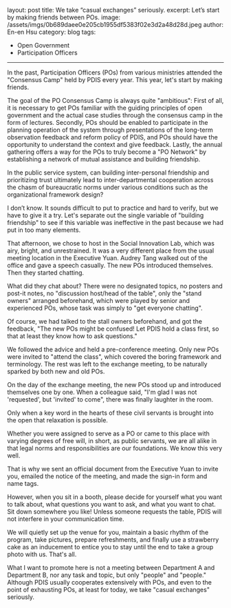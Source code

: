 layout: post
title: We take “casual exchanges” seriously.
excerpt: Let’s start by making friends between POs.
image: /assets/imgs/0b689daee0e205cb1955df5383f02e3d2a48d28d.jpeg
author: En-en Hsu
category: blog
tags:
- Open Government
- Participation Officers
---

In the past, Participation Officers (POs) from various ministries attended the "Consensus Camp" held by PDIS every year. This year, let's start by making friends.

The goal of the PO Consensus Camp is always quite "ambitious": First of all, it is necessary to get POs familiar with the guiding principles of open government and the actual case studies through the consensus camp in the form of lectures. Secondly, POs should be enabled to participate in the planning operation of the system through presentations of the long-term observation feedback and reform policy of PDIS, and POs should have the opportunity to understand the context and give feedback. Lastly, the annual gathering offers a way for the POs to truly become a "PO Network" by establishing a network of mutual assistance and building friendship.

In the public service system, can building inter-personal friendship and prioritizing trust ultimately lead to inter-departmental cooperation across the chasm of bureaucratic norms under various conditions such as the organizational framework design?

I don’t know. It sounds difficult to put to practice and hard to verify, but we have to give it a try. Let's separate out the single variable of "building friendship" to see if this variable was ineffective in the past because we had put in too many elements.

That afternoon, we chose to host in the Social Innovation Lab, which was airy, bright, and unrestrained. It was a very different place from the usual meeting location in the Executive Yuan. Audrey Tang walked out of the office and gave a speech casually. The new POs introduced themselves. Then they started chatting.

What did they chat about? There were no designated topics, no posters and post-it notes, no "discussion host/head of the table", only the "stand owners" arranged beforehand, which were played by senior and experienced POs, whose task was simply to "get everyone chatting".

Of course, we had talked to the stall owners beforehand, and got the feedback, "The new POs might be confused! Let PDIS hold a class first, so that at least they know how to ask questions."

We followed the advice and held a pre-conference meeting. Only new POs were invited to "attend the class", which covered the boring framework and terminology. The rest was left to the exchange meeting, to be naturally sparked by both new and old POs.

On the day of the exchange meeting, the new POs stood up and introduced themselves one by one. When a colleague said, "I'm glad I was not 'requested', but 'invited' to come", there was finally laughter in the room.

Only when a key word in the hearts of these civil servants is brought into the open that relaxation is possible.

Whether you were assigned to serve as a PO or came to this place with varying degrees of free will, in short, as public servants, we are all alike in that legal norms and responsibilities are our foundations. We know this very well.

That is why we sent an official document from the Executive Yuan to invite you, emailed the notice of the meeting, and made the sign-in form and name tags.

However, when you sit in a booth, please decide for yourself what you want to talk about, what questions you want to ask, and what you want to chat. Sit down somewhere you like! Unless someone requests the table, PDIS will not interfere in your communication time.

We will quietly set up the venue for you, maintain a basic rhythm of the program, take pictures, prepare refreshments, and finally use a strawberry cake as an inducement to entice you to stay until the end to take a group photo with us. That's all.

What I want to promote here is not a meeting between Department A and Department B, nor any task and topic, but only "people" and "people." Although PDIS usually cooperates extensively with POs, and even to the point of exhausting POs, at least for today, we take "casual exchanges" seriously.
